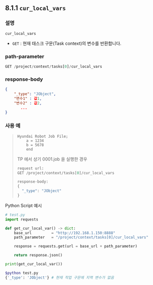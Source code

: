﻿## 8.1.1 `cur_local_vars`

### 설명

`cur_local_vars`

- `GET` : 현재 태스크 구문(Task context)의 변수를 반환합니다.

### path-parameter

```python
GET /project/context/tasks[0]/cur_local_vars
```

### response-body

```json
{
	"_type": "JObject",
	"변수1" : 값1,
	"변수2" : 값2,
	   ...
}
```

### 사용 예

<blockquote>


```text
Hyundai Robot Job File;
    a = 1234
    b = 5678
    end
```
TP 에서 상기 0001.job 을 실행한 경우

```python
request url:
GET /project/context/tasks[0]/cur_local_vars

response-body:
{
  "_type": "JObject"
}
```

</blockquote>

Python Script 예시

```python
# test.py
import requests

def get_cur_local_var() -> dict:
    base_url         = "http://192.168.1.150:8888"
    path_parameter   = "/project/context/tasks[0]/cur_local_vars"

    response = requests.get(url = base_url + path_parameter)

    return response.json()

print(get_cur_local_var())
```
```sh
$python test.py 
{'_type': 'JObject'} # 현재 작업 구문에 지역 변수가 없음
```